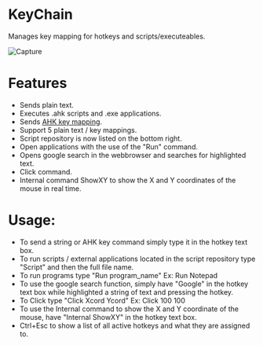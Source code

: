 # KeyChain
Manages key mapping for hotkeys and scripts/executeables.

![Capture](https://user-images.githubusercontent.com/32394719/178347513-85aec7fa-5b74-44bc-ab65-ca02f8193f22.PNG)

# Features
- Sends plain text.
- Executes .ahk scripts and .exe applications.
- Sends [AHK key mapping](https://www.autohotkey.com/docs/commands/Send.htm).
- Support 5 plain text / key mappings.
- Script repository is now listed on the bottom right.
- Open applications with the use of the "Run" command.
- Opens google search in the webbrowser and searches for highlighted text.
- Click command.
- Internal command ShowXY to show the X and Y coordinates of the mouse in real time.

# Usage:
- To send a string or AHK key command simply type it in the hotkey text box.
- To run scripts / external applications located in the script repository type "Script" and then the full file name.
- To run programs type "Run program_name" Ex: Run Notepad
- To use the google search function, simply have "Google" in the hotkey text box while highlighted a string of text and pressing the hotkey.
- To Click type "Click Xcord Ycord" Ex: Click 100 100
- To use the Internal command to show the X and Y coordinate of the mouse, have "Internal ShowXY" in the hotkey text box.
- Ctrl+Esc to show a list of all active hotkeys and what they are assigned to.

